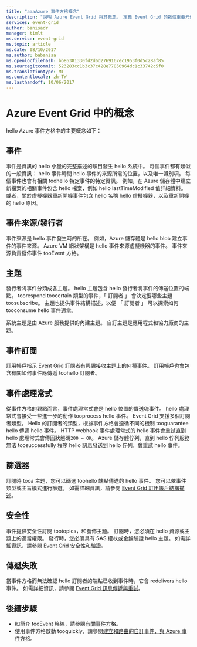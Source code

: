 ```yaml
---
title: "aaaAzure 事件方格概念"
description: "說明 Azure Event Grid 與其概念。 定義 Event Grid 的數個重要元件。"
services: event-grid
author: banisadr
manager: timlt
ms.service: event-grid
ms.topic: article
ms.date: 08/10/2017
ms.author: babanisa
ms.openlocfilehash: bb86381330fd2d6d2769167ec1953f0d5c28af85
ms.sourcegitcommit: 523283cc1b3c37c428e77850964dc1c33742c5f0
ms.translationtype: MT
ms.contentlocale: zh-TW
ms.lasthandoff: 10/06/2017
---
```

# <a name="concepts-in-azure-event-grid"></a>Azure Event Grid 中的概念

hello Azure 事件方格中的主要概念如下：

## <a name="events"></a>事件

事件是資訊的 hello 小量的完整描述的項目發生 hello 系統中。  每個事件都有類似的一般資訊： hello 事件時間 hello 事件的來源所需的位置，以及唯一識別項。  每個事件也會有相關 toohello 特定事件的特定資訊。 例如，在 Azure 儲存體中建立新檔案的相關事件包含 hello 檔案，例如 hello lastTimeModified 值詳細資料。 或者，關於虛擬機器重新開機事件包含 hello 名稱 hello 虛擬機器，以及重新開機的 hello 原因。

## <a name="event-sourcespublishers"></a>事件來源/發行者

事件來源是 hello 事件發生時的所在。 例如，Azure 儲存體是 hello blob 建立事件的事件來源。 Azure VM 網狀架構是 hello 事件來源虛擬機器的事件。 事件來源負責發佈事件 tooEvent 方格。

## <a name="topics"></a>主題

發行者將事件分類成各主題。 hello 主題包含 hello 發行者將事件的傳送位置的端點。 toorespond toocertain 類型的事件，「 訂閱者 」 會決定要哪些主題 toosubscribe。 主題也提供事件結構描述，以便 「 訂閱者 」 可以探索如何 tooconsume hello 事件適當。

系統主題是由 Azure 服務提供的內建主題。 自訂主題是應用程式和協力廠商的主題。

## <a name="event-subscriptions"></a>事件訂閱

訂用帳戶指示 Event Grid 訂閱者有興趣接收主題上的何種事件。  訂用帳戶也會包含有關如何事件應傳遞 toohello 訂閱者。

## <a name="event-handlers"></a>事件處理常式

從事件方格的觀點而言，事件處理常式會是 hello 位置的傳送嗨事件。 hello 處理常式會接受一些進一步的動作 tooprocess hello 事件。  Event Grid 支援多個訂閱者類型。 Hello 的訂閱者的類型，根據事件方格會遵循不同的機制 tooguarantee hello 傳遞 hello 事件。  HTTP webhook 事件處理常式的 hello 事件會重試直到 hello 處理常式會傳回狀態碼`200 – OK`。 Azure 儲存體佇列，直到 hello 佇列服務無法 toosuccessfully 程序 hello 訊息發送到 hello 佇列，會重試 hello 事件。

## <a name="filters"></a>篩選器

訂閱時 tooa 主題，您可以篩選 toohello 端點傳送的 hello 事件。 您可以依事件類型或主旨模式進行篩選。 如需詳細資訊，請參閱 [Event Grid 訂用帳戶結構描述](subscription-creation-schema.md)。

## <a name="security"></a>安全性

事件提供安全性訂閱 tootopics，和發佈主題。 訂閱時，您必須在 hello 資源或主題上的適當權限。 發行時，您必須具有 SAS 權杖或金鑰驗證 hello 主題。 如需詳細資訊，請參閱 [Event Grid 安全性和驗證](security-authentication.md)。

## <a name="failed-delivery"></a>傳遞失敗

當事件方格而無法確認 hello 訂閱者的端點已收到事件時，它會 redelivers hello 事件。 如需詳細資訊，請參閱 [Event Grid 訊息傳遞與重試](delivery-and-retry.md)。

## <a name="next-steps"></a>後續步驟

* 如簡介 tooEvent 格線，請參閱[有關事件方格](overview.md)。
* 使用事件方格啟動 tooquickly，請參閱[建立和路由的自訂事件，與 Azure 事件方格](custom-event-quickstart.md)。

